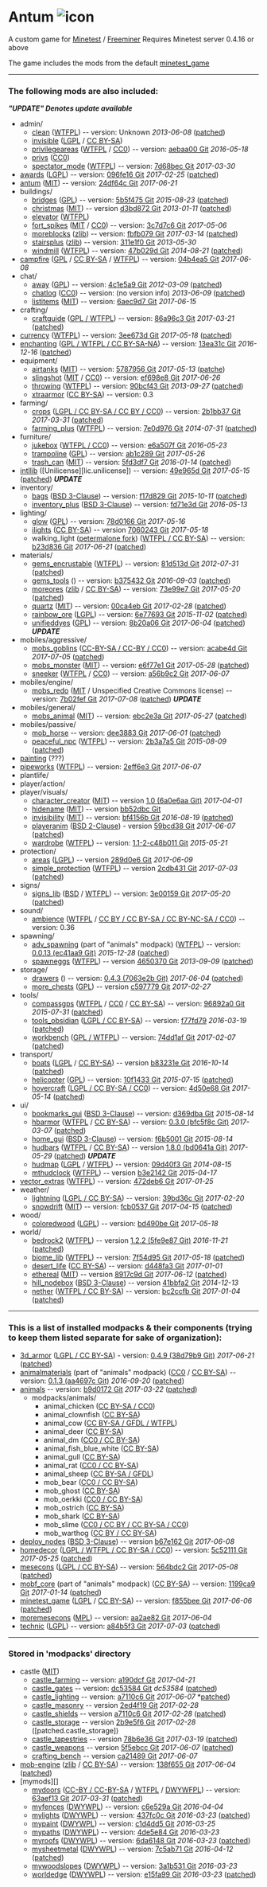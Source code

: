# Antum ![icon](menu/icon.png)
A custom game for [Minetest](http://www.minetest.net/) / [Freeminer](http://freeminer.org/)
Requires Minetest server 0.4.16 or above

The game includes the mods from the default [minetest_game](https://github.com/minetest/minetest_game/tree/master/mods)

---

### The following mods are also included:

***"UPDATE" Denotes update available***

* admin/
    * [clean][] ([WTFPL][lic.wtfpl]) -- version: Unknown *2013-06-08* ([patched][patch.clean])
    * [invisible][] ([LGPL][lic.lgpl2.1] / [CC BY-SA][lic.ccbysa3.0])
    * [privilegeareas][] ([WTFPL][lic.privilegeareas] / [CC0][lic.cc0]) -- version: [aebaa00 Git][ver.privilegeareas] *2016-05-18*
    * [privs][] ([CC0][lic.cc0])
    * [spectator_mode][] ([WTFPL][lic.spectator_mode]) -- version: [7d68bec Git][ver.spectator_mode] *2017-03-30*
* [awards][] ([LGPL][lic.lgpl2.1]) -- version: [096fe16 Git][ver.awards] *2017-02-25* ([patched][patch.awards])
* [antum][] ([MIT][lic.antum]) -- version: [24df64c Git][ver.antum] *2017-06-21*
* buildings/
    * [bridges][] ([GPL][lic.gpl3.0]) -- version: [5b5f475 Git][ver.bridges] *2015-08-23* ([patched][patch.bridges])
    * [christmas][] ([MIT][lic.christmas]) -- version [d3bd872 Git][ver.christmas] *2013-01-11* ([patched][patch.christmas])
    * [elevator][] ([WTFPL][lic.elevator])
    * [fort_spikes][] ([MIT][lic.fort_spikes] / [CC0][lic.cc0]) -- version: [3c7d7c6 Git][ver.fort_spikes] *2017-05-06*
    * [moreblocks][] ([zlib][lic.moreblocks]) -- version: [fbfb079 Git][ver.moreblocks] *2017-03-14* ([patched][patch.moreblocks])
    * [stairsplus][] ([zlib][lic.stairsplus]) -- version: [311e1f0 Git][ver.stairsplus] *2013-05-30*
    * [windmill][] ([WTFPL][lic.windmill]) -- version: [47b029d Git][ver.windmill] *2014-08-21* ([patched][patch.windmill])
* [campfire][] ([GPL][lic.gpl2.0] / [CC BY-SA][lic.ccbysa] / [WTFPL][lic.campfire]) -- version: [04b4ea5 Git][ver.campfire] *2017-06-08*
* chat/
    * [away][] ([GPL][lic.gpl2.0]) -- version: [4c1e5a9 Git][ver.away] *2012-03-09* ([patched][patch.away])
    * [chatlog][] ([CC0][lic.cc0]) -- version: (no version info) *2013-06-09* ([patched][patch.chatlog])
    * [listitems][] ([MIT][lic.listitems]) -- version: [6aec9d7 Git][ver.listitems] *2017-06-15*
* crafting/
    * [craftguide][] ([GPL / WTFPL](mods/crafting/craftguide/LICENSE)) -- version: [86a96c3 Git][ver.craftguide] *2017-03-21* ([patched][patch.craftguide])
* [currency][] ([WTFPL][lic.currency]) -- version: [3ee673d Git][ver.currency] *2017-05-18* ([patched][patch.currency])
* [enchanting][] ([GPL / WTFPL / CC BY-SA-NA][lic.enchanting]) -- version: [13ea31c Git][ver.enchanting] *2016-12-16* ([patched][patch.enchanting])
* equipment/
	* [airtanks][] ([MIT][lic.airtanks]) -- version: [5787956 Git][ver.airtanks] *2017-05-13* ([patche][patch.airtanks])
	* [slingshot][] ([MIT][lic.slingshot] / [CC0][lic.cc0]) -- version: [ef698e8 Git][ver.slingshot] *2017-06-26*
    * [throwing][] ([WTFPL][lic.wtfpl]) -- version: [90bcf43 Git][ver.throwing] *2013-09-27* ([patched][patch.throwing])
	* [xtraarmor][] ([CC BY-SA][lic.ccbysa3.0]) -- version: 0.3
* farming/
	* [crops][] ([LGPL / CC BY-SA / CC BY / CC0][lic.crops]) -- version: [2b1bb37 Git][ver.crops] *2017-03-31* ([patched][patch.crops])
	* [farming_plus][] ([WTFPL][lic.farming_plus]) -- version: [7e0d976 Git][ver.farming_plus] *2014-07-31* ([patched][patch.farming_plus])
* furniture/
	* [jukebox][] ([WTFPL / CC0][lic.jukebox]) -- version: [e6a507f Git][ver.jukebox] *2016-05-23*
    * [trampoline][] ([GPL][lic.gpl3.0]) -- version: [ab1c289 Git][ver.trampoline] *2017-05-26*
    * [trash_can][] ([MIT][lic.trash_can]) -- version: [5fd3df7 Git][ver.trash_can] *2016-01-14* ([patched][patch.trash_can])
* [intllib][] ([Unilicense][lic.unilicense]) -- version: [49e965d Git][ver.intllib] *2017-05-15* ([patched][patch.intllib]) ***UPDATE***
* inventory/
    * [bags][] ([BSD 3-Clause][lic.bags]) -- version: [f17d829 Git][ver.bags] *2015-10-11* ([patched][patch.bags])
    * [inventory_plus][] ([BSD 3-Clause][lic.inventory_plus]) -- version: [fd71e3d Git][ver.inventory_plus] *2016-05-13*
* lighting/
    * [glow][] ([GPL][lic.gpl2.0]) -- version: [78d0166 Git][ver.glow] *2017-05-16*
	* [ilights][] ([CC BY-SA][lic.ccbysa]) -- version [7060243 Git][ver.ilights] *2017-05-18*
    * walking_light ([petermalone fork][walking_light]) ([WTFPL / CC BY-SA][lic.walking_light]) -- version: [b23d836 Git][ver.walking_light] *2017-06-21* ([patched][patch.walking_light])
* materials/
	* [gems_encrustable][] ([WTFPL][lic.wtfpl]) -- version: [81d513d Git][ver.gems_encrustable] *2012-07-31* ([patched][patch.gems_encrustable])
	* [gems_tools][] () -- version: [b375432 Git][ver.gems_tools] *2016-09-03* ([patched][patch.gems_tools])
	* [moreores][] ([zlib][lic.moreores] / [CC BY-SA][lic.ccbysa3.0]) -- version: [73e99e7 Git][ver.moreores] *2017-05-20* ([patched][patch.moreores])
	* [quartz][] ([MIT][lic.quartz]) -- version: [00ca4eb Git][ver.quartz] *2017-02-28* ([patched][patch.quartz])
	* [rainbow_ore][] ([LGPL][lic.rainbow_ore]) -- version: [6e77693 Git][ver.rainbow_ore] *2015-11-02* ([patched][patch.rainbow_ore])
	* [unifieddyes][] ([GPL][lic.gpl2.0]) -- version: [8b20a06 Git][ver.unifieddyes] *2017-06-04* ([patched][patch.unifieddyes]) ***UPDATE***
* mobiles/aggressive/
    * [mobs_goblins][] ([CC-BY-SA / CC-BY / CC0][lic.mobs_goblins]) -- version: [acabe4d Git][ver.mobs_goblins] *2017-07-05* ([patched][patch.mobs_goblins])
    * [mobs_monster][] ([MIT][lic.mobs_monster]) -- version: [e6f77e1 Git][ver.mobs_monster] *2017-05-28* ([patched][patch.mobs_monster])
    * [sneeker][] ([WTFPL][lic.wtfpl] / [CC0][lic.cc0]) -- version: [a56b9c2 Git][ver.sneeker] *2017-06-07*
* mobiles/engine/
    * [mobs_redo][] ([MIT][lic.mobs_redo] / Unspecified Creative Commons license) -- version: [7b02fef Git][ver.mobs_redo] *2017-07-08* ([patched][patch.mobs_redo]) ***UPDATE***
* mobiles/general/
	* [mobs_animal][] ([MIT][lic.mobs_animal]) -- version: [ebc2e3a Git][ver.mobs_animal] *2017-05-27* ([patched][patch.mobs_animal])
* mobiles/passive/
	* [mob_horse][] -- version: [dee3883 Git][ver.mob_horse] *2017-06-01* ([patched][patch.mob_horse])
    * [peaceful_npc][] ([WTFPL][lic.wtfpl]) -- version: [2b3a7a5 Git][ver.peaceful_npc] *2015-08-09* ([patched][patch.peaceful_npc])
* [painting][] (???)
* [pipeworks][] ([WTFPL][lic.wtfpl]) -- version: [2eff6e3 Git][ver.pipeworks] *2017-06-07*
* plantlife/
* player/action/
* player/visuals/
	* [character_creator][] ([MIT][lic.character_creator]) -- version [1.0 (6a0e6aa Git)][ver.character_creator] *2017-04-01*
    * [hidename][] ([MIT][lic.hidename]) -- version [bb52dbc Git][ver.hidename]
    * [invisibility][] ([MIT][lic.invisibility]) -- version: [bf4156b Git][ver.invisibility] *2016-08-19* ([patched][patch.invisibility])
    * [playeranim][] ([BSD 2-Clause][lic.playeranim]) - version [59bcd38 Git][ver.playeranim] *2017-06-07* ([patched][patch.playeranim])
    * [wardrobe][] ([WTFPL][lic.wtfpl]) -- version: [1.1-2-c48b011 Git][ver.wardrobe] *2015-05-21*
* protection/
    * [areas][] ([LGPL][lic.lgpl2.1]) -- version [289d0e6 Git][ver.areas] *2017-06-09*
    * [simple_protection][] ([WTFPL][lic.wtfpl]) -- version [2cdb431 Git][ver.simple_protection] *2017-07-03* ([patched][patch.simple_protection])
* signs/
	* [signs_lib][] ([BSD][lic.signs_lib] / [WTFPL][lic.wtfpl]) -- version: [3e00159 Git][ver.signs_lib] *2017-05-20* ([patched][patch.signs_lib])
* sound/
    * [ambience][ambience_ultralite] ([WTFPL][lic.wtfpl] / [CC BY / CC BY-SA / CC BY-NC-SA / CC0][lic.ambience_ultralite]) -- version: 0.36
* spawning/
	* [adv_spawning][animals] (part of "animals" modpack) ([WTFPL][lic.wtfpl]) -- version: [0.0.13 (ec41aa9 Git)][ver.adv_spawning] *2015-12-28* ([patched][patch.adv_spawning])
	* [spawneggs][] ([WTFPL][lic.spawneggs]) -- version [4650370 Git][ver.spawneggs] *2013-09-09* ([patched][patch.spawneggs])
* storage/
	* [drawers][] () -- version: [0.4.3 (7063e2b Git)][ver.drawers] *2017-06-04* ([patched][patch.drawers])
	* [more_chests][] ([GPL][lic.gpl2.0]) -- version [c597779 Git][ver.more_chests] *2017-02-27*
* tools/
	* [compassgps][] ([WTFPL][lic.wtfpl] / [CC0][lic.cc0] / [CC BY-SA][lic.ccbysa]) -- version: [96892a0 Git][ver.compassgps] *2015-07-31* ([patched][patch.compassgps])
    * [tools_obsidian][] ([LGPL / CC BY-SA][lic.tools_obsidian]) -- version: [f77fd79][ver.tools_obsidian] *2016-03-19* ([patched][patch.tools_obsidian])
    * [workbench][] ([GPL / WTFPL](mods/tools/workbench/LICENSE)) -- version: [74dd1af Git][ver.workbench] *2017-02-07* ([patched][patch.workbench])
* transport/
	* [boats][boats2] ([LGPL][lic.lgpl3.0] / [CC BY-SA][lic.ccbysa3.0]) -- version [b83231e Git][ver.boats2] *2016-10-14* ([patched][patch.boats2])
	* [helicopter][] ([GPL][lic.gpl2.0]) -- version: [10f1433 Git][ver.helicopter] *2015-07-15* ([patched][patch.helicopter])
    * [hovercraft][] ([LGPL / CC BY-SA / CC0][lic.hovercraft]) -- version: [4d50e68 Git][ver.hovercraft] *2017-05-14* ([patched][patch.hovercraft])
* ui/
    * [bookmarks_gui][] ([BSD 3-Clause][lic.bookmarks_gui]) -- version: [d369dba Git][ver.bookmarks_gui] *2015-08-14*
    * [hbarmor][] ([WTFPL][lic.wtfpl] / [CC BY-SA][lic.ccbysa3.0]) -- version: [0.3.0 (bfc5f8c Git)][ver.hbarmor] *2017-03-07* ([patched][patch.hbarmor])
    * [home_gui][] ([BSD 3-Clause](mods/ui/home_gui/LICENSE)) -- version: [f6b5001 Git][ver.home_gui] *2015-08-14*
    * [hudbars][] ([WTFPL][lic.wtfpl] / [CC BY-SA][lic.ccbysa3.0]) -- version [1.8.0 (bd0641a Git)][ver.hudbars] *2017-05-29* ([patched][patch.hudbars]) ***UPDATE***
    * [hudmap][] ([LGPL][lic.lgpl2.1] / [WTFPL][lic.wtfpl]) -- version: [09d40f3 Git][ver.hudmap] *2014-08-15*
    * [mthudclock][] ([WTFPL][lic.wtfpl]) -- version [b3e2142 Git][ver.mthudclock] *2015-04-17*
* [vector_extras][] ([WTFPL][lic.vector_extras]) -- version: [472deb6 Git][ver.vector_extras] *2017-01-25*
* weather/
    * [lightning][] ([LGPL / CC BY-SA][lic.lightning]) -- version: [39bd36c Git][ver.lightning] *2017-02-20*
    * [snowdrift][] ([MIT][lic.snowdrift]) -- version: [fcb0537 Git][ver.snowdrift] *2017-04-15* ([patched][patch.snowdrift])
* wood/
	* [coloredwood][] ([LGPL][lic.lgpl3.0]) -- version: [bd490be Git][ver.coloredwood] *2017-05-18*
* world/
    * [bedrock2][] ([WTFPL][lic.wtfpl]) -- version [1.2.2 (5fe9e87 Git)][ver.bedrock2] *2016-11-21* ([patched][patch.bedrock2])
    * [biome_lib][] ([WTFPL][lic.wtfpl]) -- version: [7f54d95 Git][ver.biome_lib] *2017-05-18* ([patched][patch.biome_lib])
    * [desert_life][] ([CC BY-SA][lic.ccbysa4.0]) -- version: [d448fa3 Git][ver.desert_life] *2017-01-01*
    * [ethereal][] ([MIT][lic.ethereal]) -- version [8917c9d Git][ver.ethereal] *2017-06-12* ([patched][patch.ethereal])
    * [hill_nodebox][] ([BSD 3-Clause][lic.hill_nodebox]) -- version [41bbfa2 Git][ver.hill_nodebox] *2014-12-13*
    * [nether][] ([WTFPL / CC BY-SA][lic.nether]) -- version: [bc2ccfb Git][ver.nether] *2017-01-04* ([patched][patch.nether])


---

### This is a list of installed modpacks & their components (trying to keep them listed separate for sake of organization):

* [3d_armor][] ([LGPL / CC BY-SA][lic.3d_armor]) - version: [0.4.9 (38d79b9 Git)][ver.3d_armor] *2017-06-21* ([patched][patch.3d_armor])
* [animalmaterials][animals] (part of "animals" modpack) ([CC0][lic.cc0] / [CC BY-SA][lic.ccbysa3.0]) -- version: [0.1.3 (aa4697c Git)][ver.animalmaterials] *2016-09-20* ([patched][patch.animalmaterials])
* [animals][] -- version: [b9d0172 Git][ver.animals] *2017-03-22* ([patched][patch.animals])
	* modpacks/animals/
		* animal_chicken ([CC BY-SA / CC0][lic.amp_chicken])
		* animal_clownfish ([CC BY-SA][lic.amp_clownfish])
		* animal_cow ([CC BY-SA / GFDL / WTFPL][lic.amp_cow])
		* animal_deer ([CC BY-SA][lic.amp_deer])
		* animal_dm ([CC0 / CC BY-SA][lic.amp_dm])
		* animal_fish_blue_white ([CC BY-SA][lic.amp_fish_blue_white])
		* animal_gull ([CC BY-SA][lic.amp_gull])
		* animal_rat ([CC0 / CC BY-SA][lic.amp_rat])
		* animal_sheep ([CC BY-SA / GFDL][lic.amp_sheep])
		* mob_bear ([CC0 / CC BY-SA][lic.amp_bear])
		* mob_ghost ([CC BY-SA][lic.amp_ghost])
		* mob_oerkki ([CC0 / CC BY-SA][lic.amp_oerkki])
		* mob_ostrich ([CC BY-SA][lic.amp_ostrich])
		* mob_shark ([CC BY-SA][lic.amp_shark])
		* mob_slime ([CC0 / CC BY / CC BY-SA / CC0][lic.amp_slime])
		* mob_warthog ([CC BY / CC BY-SA][lic.amp_warthog])
* [deploy_nodes][] ([BSD 3-Clause][lic.deploy_nodes]) -- version [b67e162 Git][ver.deploy_nodes] *2017-06-08*
* [homedecor][] ([LGPL / WTFPL / CC BY-SA / CC0][lic.homedecor]) -- version: [5c52111 Git][ver.homedecor] *2017-05-25* ([patched][patch.homedecor])
* [mesecons][] ([LGPL / CC BY-SA][lic.mesecons]) -- version: [564bdc2 Git][ver.mesecons] *2017-05-08* ([patched][patch.mesecons])
* [mobf_core][animals] (part of "animals" modpack) ([CC BY-SA][lic.ccbysa3.0]) -- version: [1199ca9 Git][ver.mobf_core] *2017-01-14* ([patched][patch.mobf_core])
* [minetest_game][] ([LGPL][lic.lgpl2.1] / [CC BY-SA][lic.ccbysa3.0]) -- version: [f855bee Git][ver.minetest_game] *2017-06-06* ([patched][patch.minetest_game])
* [moremesecons][] ([MPL][lic.mpl2.0]) -- version: [aa2ae82 Git][ver.moremesecons] *2017-06-04*
* [technic][] ([LGPL][lic.lgpl2.0]) -- version: [a84b5f3 Git][ver.technic] *2017-07-03* ([patched][patch.technic])


---

### Stored in 'modpacks' directory

* castle ([MIT][lic.castle])
	* [castle_farming][] -- version: [a190dcf Git][ver.castle_farming] *2017-04-21*
	* [castle_gates][] -- version: [dc53584 Git][ver.castle_gates] *dc53584* ([patched][patch.castle_gates])
	* [castle_lighting][] -- version: [a7110c6 Git][ver.castle_lighting] *2017-06-07* *[patched][patch.castle_lighting])
	* [castle_masonry][] -- version [2ed4f19 Git][ver.castle_masonry] *2017-02-28*
	* [castle_shields][] -- version [a7110c6 Git][ver.castle_shields] *2017-02-28* ([patched][patch.castle_shields])
	* [castle_storage][] -- version [2b9e5f6 Git][ver.castle_storage] *2017-02-28* ([patched.castle_storage])
	* [castle_tapestries][] -- version [78b6e36 Git][ver.castle_tapestries] *2017-03-19* ([patched][patch.castle_tapestries])
	* [castle_weapons][] -- version [5f5ebcc Git][ver.castle_weapons] *2017-06-07* ([patched][patch.castle_weapons])
	* [crafting_bench][] -- version [ca21489 Git][ver.crafting_bench] *2017-06-07*
* [mob-engine][] ([zlib][lic.mob-engine] / [CC BY-SA][lic.ccbysa3.0]) -- version: [138f655 Git][ver.mob-engine] *2017-06-04* ([patched][patch.mob-engine])
* [mymods][]
	* [mydoors][] ([CC-BY / CC-BY-SA][lic.mydoors] / [WTFPL][lic.wtfpl] / [DWYWFPL][lic.dwywpl]) -- version: [63aef13 Git][ver.mydoors] *2017-03-31* ([patched][patch.mydoors])
	* [myfences][] ([DWYWPL][lic.dwywpl]) -- version: [c6e529a Git][ver.myfences] *2016-04-04*
	* [mylights][] ([DWYWPL][lic.dwywpl]) -- version: [437fc0c Git][ver.mylights] *2016-03-23* ([patched][patch.mylights])
	* [mypaint][] ([DWYWPL][lic.dwywpl]) -- version: [c1d4dd5 Git][ver.mypaint] *2016-03-25*
	* [mypaths][] ([DWYWPL][lic.dwywpl]) -- version: [4de5e84 Git][ver.mypaths] *2016-03-23*
	* [myroofs][] ([DWYWPL][lic.dwywpl]) -- version: [6da6148 Git][ver.myroofs] *2016-03-23* ([patched][patch.myroofs])
	* [mysheetmetal][] ([DWYWPL][lic.dwywpl]) -- version: [7c5ab71 Git][ver.mysheetmetal] *2016-04-12* ([patched][patch.mysheetmetal])
	* [mywoodslopes][] ([DWYWPL][lic.dwywpl]) -- version: [3a1b531 Git][ver.mywoodslopes] *2016-03-23*
	* [worldedge][] ([DWYWPL][lic.dwywpl]) -- version: [e15fa99 Git][ver.worldedge] *2016-03-23* ([patched][patch.worldedge])



[3d_armor]: https://forum.minetest.net/viewtopic.php?t=4654
[airtanks]: https://forum.minetest.net/viewtopic.php?t=17102
[ambience_ultralite]: https://forum.minetest.net/viewtopic.php?p=151166#p151166
[animals]: https://forum.minetest.net/viewtopic.php?t=629
[antum]: https://github.com/AntumMT/mtmp-antum
[antum_glass]: mods/antum/glass
[antum_overrides]: mods/antum/overrides
[areas]: https://forum.minetest.net/viewtopic.php?t=7239
[awards]: https://forum.minetest.net/viewtopic.php?t=4870
[away]: https://forum.minetest.net/viewtopic.php?t=1211
[bags]: http://cornernote.github.io/minetest-bags/
[bedrock2]: https://forum.minetest.net/viewtopic.php?t=11271
[biome_lib]: https://forum.minetest.net/viewtopic.php?f=11&t=12999
[boats2]: https://github.com/amadin/boats
[bookmarks_gui]: http://cornernote.github.io/minetest-bookmarks_gui/
[bridges]: https://forum.minetest.net/viewtopic.php?t=3488
[campfire]: https://forum.minetest.net/viewtopic.php?t=10569
[castle_farming]: https://github.com/minetest-mods/castle_farming
[castle_gates]: https://github.com/minetest-mods/castle_gates
[castle_lighting]: https://github.com/minetest-mods/castle_lighting
[castle_masonry]: https://github.com/minetest-mods/castle_masonry
[castle_shields]: https://github.com/minetest-mods/castle_shields
[castle_storage]: https://github.com/minetest-mods/castle_storage
[castle_tapestries]: https://github.com/minetest-mods/castle_tapestries
[castle_weapons]: https://github.com/minetest-mods/castle_weapons
[character_creator]: https://forum.minetest.net/viewtopic.php?t=13138
[chatlog]: https://forum.minetest.net/viewtopic.php?t=6220
[christmas]: https://forum.minetest.net/viewtopic.php?t=3950
[clean]: https://forum.minetest.net/viewtopic.php?t=2777
[coloredwood]: https://forum.minetest.net/viewtopic.php?t=2411
[compass]: https://forum.minetest.net/viewtopic.php?t=3785
[compassgps]: https://forum.minetest.net/viewtopic.php?t=9373
[craftguide]: https://forum.minetest.net/viewtopic.php?t=14088
[crafting_bench]: https://github.com/minetest-mods/crafting_bench
[crops]: https://forum.minetest.net/viewtopic.php?t=11795
[currency]: https://github.com/minetest-mods/currency
[deploy_nodes]: https://cornernote.github.io/minetest-deploy_nodes/
[desert_life]: https://forum.minetest.net/viewtopic.php?t=16054
[drawers]: https://forum.minetest.net/viewtopic.php?t=17134
[elevator]: https://forum.minetest.net/viewtopic.php?t=12944
[enchanting]: https://forum.minetest.net/viewtopic.php?t=7354
[ethereal]: https://forum.minetest.net/viewtopic.php?t=14638
[farming_plus]: https://forum.minetest.net/viewtopic.php?t=2787
[fort_spikes]: https://forum.minetest.net/viewtopic.php?t=14574
[gems_encrustable]: https://forum.minetest.net/viewtopic.php?t=2596
[gems_tools]: https://forum.minetest.net/viewtopic.php?t=4294
[glow]: https://forum.minetest.net/viewtopic.php?t=6300
[hbarmor]: https://forum.minetest.net/viewtopic.php?t=11337
[helicopter]: https://forum.minetest.net/viewtopic.php?t=6183
[hidename]: https://github.com/AntumMT/mtmod-hidename
[hill_nodebox]: https://cornernote.github.io/minetest-hill_nodebox/
[home_gui]: http://cornernote.github.io/minetest-home_gui/
[homedecor]: https://forum.minetest.net/viewtopic.php?t=2041
[hovercraft]: https://forum.minetest.net/viewtopic.php?t=6722
[hudbars]: https://forum.minetest.net/viewtopic.php?t=11153
[hudmap]: https://github.com/stujones11/hudmap
[ilights]: https://forum.minetest.net/viewtopic.php?t=12200
[intllib]: https://forum.minetest.net/viewtopic.php?t=4929
[invisibility]: https://forum.minetest.net/viewtopic.php?t=14846
[invisible]: https://forum.minetest.net/viewtopic.php?t=14399
[inventory_plus]: https://forum.minetest.net/viewtopic.php?t=3100
[jukebox]: https://forum.minetest.net/viewtopic.php?t=13505
[jumping]: https://forum.minetest.net/viewtopic.php?t=2957
[lightning]: https://forum.minetest.net/viewtopic.php?t=13886
[listitems]: https://github.com/AntumMT/mtmod-listitems
[mesecons]: https://forum.minetest.net/viewtopic.php?t=628
[minetest_game]: https://github.com/minetest/minetest_game
[mob-engine]: https://github.com/minetest-mods/mob-engine
[mob_horse]: https://github.com/tenplus1/mob_horse
[mobs_animal]: https://github.com/tenplus1/mobs_animal
[mobs_goblins]: https://forum.minetest.net/viewtopic.php?t=13004
[mobs_monster]: https://github.com/tenplus1/mobs_monster
[mobs_redo]: https://forum.minetest.net/viewtopic.php?t=9917
[more_chests]: https://github.com/minetest-mods/more_chests
[moreblocks]: https://forum.minetest.net/viewtopic.php?t=509
[moremesecons]: https://forum.minetest.net/viewtopic.php?t=13150
[moreores]: https://forum.minetest.net/viewtopic.php?t=549
[moretrees]: https://forum.minetest.net/viewtopic.php?t=4394
[mthudclock]: https://forum.minetest.net/viewtopic.php?t=11879
[mydoors]: https://forum.minetest.net/viewtopic.php?t=10626
[myfences]: https://forum.minetest.net/viewtopic.php?t=14275
[mylights]: https://forum.minetest.net/viewtopic.php?t=13154
[mypaint]: https://forum.minetest.net/viewtopic.php?t=14274
[mypaths]: https://forum.minetest.net/viewtopic.php?t=11388
[myroofs]: https://forum.minetest.net/viewtopic.php?t=11416
[mysheetmetal]: https://forum.minetest.net/viewtopic.php?t=11702
[mywoodslopes]: https://forum.minetest.net/viewtopic.php?t=11433
[nether]: https://forum.minetest.net/viewtopic.php?t=5790
[painting]: https://github.com/minetest-mods/painting
[peaceful_npc]: https://forum.minetest.net/viewtopic.php?t=4167
[pipeworks]: https://forum.minetest.net/viewtopic.php?t=2155
[plantlife_modpack]: https://forum.minetest.net/viewtopic.php?f=11&t=3898
[playeranim]: https://forum.minetest.net/viewtopic.php?t=12189
[privilegeareas]: https://forum.minetest.net/viewtopic.php?t=5545
[privs]: mods/admin/privs
[quartz]: https://forum.minetest.net/viewtopic.php?t=5682
[rainbow_ore]: https://forum.minetest.net/viewtopic.php?id=13519
[signs_lib]: https://forum.minetest.net/viewtopic.php?f=11&t=13762
[simple_protection]: https://forum.minetest.net/viewtopic.php?t=9035
[slingshot]: https://github.com/AntumMT/mtmod-slingshot
[sneeker]: https://github.com/AntumMT/mtmod-sneeker
[snowdrift]: https://forum.minetest.net/viewtopic.php?t=6854
[spawneggs]: https://forum.minetest.net/viewtopic.php?t=6214
[spectator_mode]: https://forum.minetest.net/viewtopic.php?t=13718
[stairsplus]: https://forum.minetest.net/viewtopic.php?t=6140
[technic]: https://forum.minetest.net/viewtopic.php?t=2538
[throwing]: https://forum.minetest.net/viewtopic.php?t=687
[tnt]: https://forum.minetest.net/viewtopic.php?id=2902
[tools_obsidian]: https://forum.minetest.net/viewtopic.php?t=14236
[trampoline]: https://github.com/AntumMT/mtmod-trampoline
[trash_can]: https://forum.minetest.net/viewtopic.php?t=6315
[trees]: https://forum.minetest.net/viewtopic.php?f=11&t=5713
[unified_inventory]: https://forum.minetest.net/viewtopic.php?id=3933
[unifieddyes]: https://forum.minetest.net/viewtopic.php?t=2178
[vector_extras]: https://forum.minetest.net/viewtopic.php?t=8533
[vines]: https://forum.minetest.net/viewtopic.php?f=11&t=2344
[walking_light]: https://github.com/petermaloney/walking_light
[wardrobe]: https://forum.minetest.net/viewtopic.php?t=9680
[weather]: https://forum.minetest.net/viewtopic.php?t=5245
[windmill]: https://forum.minetest.net/viewtopic.php?id=7440
[workbench]: https://forum.minetest.net/viewtopic.php?t=14085
[worldedge]: https://forum.minetest.net/viewtopic.php?t=10753
[xtraarmor]: https://forum.minetest.net/viewtopic.php?t=16645

[lic.3d_armor]: mods/modpacks/3d_armor/LICENSE.md
[lic.airtanks]: mods/equipment/airtanks/LICENSE.txt
[lic.ambience_ultralite]: mods/sound/ambience/sounds/SoundLicenses.txt
[lic.amp_adv_spawning]: mods/spawning/adv_spawning/README.txt
[lic.amp_bear]: mods/modpacks/animals/mob_bear/License.txt
[lic.amp_chicken]: mods/modpacks/animals/animal_chicken/License.txt
[lic.amp_clownfish]: mods/modpacks/animals/animal_clownfish/License.txt
[lic.amp_cow]: mods/modpacks/animals/animal_cow/License.txt
[lic.amp_deer]: mods/modpacks/animals/animal_deer/License.txt
[lic.amp_dm]: mods/modpacks/animals/animal_dm/License.txt
[lic.amp_fish_blue_white]: mods/modpacks/animals/animal_fish_blue_white/License.txt
[lic.amp_ghost]: mods/modpacks/animals/mob_ghost/License.txt
[lic.amp_gull]: mods/modpacks/animals/animal_gull/License.txt
[lic.amp_mob_environments]: mods/mp-animalmaterials/mob_environments/README
[lic.amp_oerkki]: mods/modpacks/animals/mob_oerkki/License.txt
[lic.amp_ostrich]: mods/modpacks/animals/mob_ostrich/License.txt
[lic.amp_rat]: mods/modpacks/animals/animal_rat/License.txt
[lic.amp_shark]: mods/modpacks/animals/mob_shark/License.txt
[lic.amp_sheep]: mods/modpacks/animals/animal_sheep/License%20information.txt
[lic.amp_slime]: mods/modpacks/animals/mob_slime/License.txt
[lic.amp_warthog]: mods/modpacks/animals/mob_warthog/License.txt
[lic.antum]: mods/antum/LICENSE.txt
[lic.awards]: mods/awards/LICENSE.txt
[lic.bags]: mods/inventory/bags/LICENSE
[lic.bookmarks_gui]: mods/ui/bookmarks_gui/LICENSE
[lic.bridges]: mods/buildings/bridges/README.md
[lic.campfire]: mods/campfire/README.md
[lic.castle]: mods/modpacks/castle/LICENSE
[lic.character_creator]: mods/player/visuals/character_creator/license.txt
[lic.christmas]: mods/buildings/christmas/LICENSE.txt
[lic.crops]: mods/farming/crops/LICENSE
[lic.currency]: https://forum.minetest.net/viewtopic.php?t=7002
[lic.deploy_nodes]: mods/modpacks/deploy_nodes/LICENSE
[lic.elevator]: mods/buildings/elevator/readme.txt
[lic.enchanting]: mods/enchanting/LICENSE
[lic.ethereal]: mods/world/ethereal/license.txt
[lic.farming_plus]: mods/farming/farming_plus/README.txt
[lic.fort_spikes]: mods/buildings/fort_spikes/README.md
[lic.hidename]: mods/player/visuals/hidename/LICENSE.txt
[lic.hill_nodebox]: mods/world/hill_nodebox/LICENSE
[lic.homedecor]: mods/modpacks/homedecor/LICENSE
[lic.hovercraft]: mods/transport/hovercraft/LICENSE.txt
[lic.inventory_plus]: mods/inventory/inventory_plus/LICENSE
[lic.invisibility]: mods/player/visuals/invisibility/license.txt
[lic.invisible]: mods/admin/invisible/readme.txt
[lic.jukebox]: mods/furniture/jukebox/README.txt
[lic.lightning]: mods/weather/lightning/README.md
[lic.listitems]: mods/chat/listitems/LICENSE.txt
[lic.mesecons]: mods/modpacks/mesecons/COPYING.txt
[lic.mob-engine]: mods/modpacks/mob-engine/LICENSE
[lic.mobf]: mods/modpacks/mobf_core/License.txt
[lic.mobs_animal]: mods/mobiles/general/mobs_animal/license.txt
[lic.mobs_goblins]: mods/mobiles/aggressive/mobs_goblins/README.md
[lic.mobs_monster]: mods/mobiles/aggressive/mobs_monster/license.txt
[lic.mobs_redo]: mods/mobiles/engine/mobs_redo/license.txt
[lic.moreblocks]: mods/buildings/moreblocks/LICENSE.md
[lic.moreores]: mods/materials/moreores/LICENSE.md
[lic.mydoors]: mods/modpacks/mydoors/README.md
[lic.nether]: mods/world/nether/README.md
[lic.playeranim]: mods/player/visuals/playeranim/license.md
[lic.privilegeareas]: mods/admin/privilegeareas/README.md
[lic.quartz]: mods/materials/quartz/LICENSE.txt
[lic.rainbow_ore]: mods/materials/rainbow_ore/README.md
[lic.signs_lib]: mods/signs/signs_lib/copyright.txt
[lic.slingshot]: mods/equipment/slingshot/LICENSE.txt
[lic.snowdrift]: mods/weather/snowdrift/license.txt
[lic.spawneggs]: mods/spawning/spawneggs/README.txt
[lic.spectator_mode]: mods/admin/spectator_mode/LICENSE
[lic.stairsplus]: mods/buildings/stairsplus/LICENSE.txt
[lic.tools_obsidian]: mods/tools/tools_obsidian/README.md
[lic.trash_can]: mods/furniture/trash_can/LICENSE.txt
[lic.vector_extras]: mods/vector_extras/LICENSE.txt
[lic.walking_light]: mods/lighting/walking_light/README.md
[lic.windmill]: mods/buildings/windmill/README.md

[lic.cc0]: doc/licenses/CC0.txt
[lic.ccbyncsa]: doc/licenses/CC_BY-NC-SA-4.0.txt
[lic.ccbyncsa3.0]: doc/licenses/CC_BY-NC-SA-3.0.txt
[lic.ccbyncsa4.0]: doc/licenses/CC_BY-NC-SA-4.0.txt
[lic.ccbysa]: doc/licenses/CC_BY-SA-4.0.txt
[lic.ccbysa3.0]: doc/licenses/CC_BY-SA-3.0.txt
[lic.ccbysa4.0]: doc/licenses/CC_BY-SA-4.0.txt
[lic.dwywpl]: doc/licenses/DWYWPL.txt
[lic.gpl1.0]: doc/licenses/GPL-1.0.txt
[lic.gpl2.0]: doc/licenses/GPL-2.0.txt
[lic.gpl3.0]: doc/licenses/GPL-3.0.txt
[lic.lgpl2.0]: doc/licenses/LGPL-2.0.txt
[lic.lgpl2.1]: doc/licenses/LGPL-2.1.txt
[lic.lgpl3.0]: doc/licenses/LGPL-3.0.txt
[lic.mit]: doc/licenses/MIT.txt
[lic.mpl]: doc/licenses/MPL-2.0.txt
[lic.mpl2.0]: doc/licenses/MPL-2.0.txt
[lic.unlicense]: doc/licenses/Unlicense.txt
[lic.wtfpl]: doc/licenses/WTFPL.txt
[lic.zlib]: doc/licenses/zlib.txt

[ver.3d_armor]: https://github.com/stujones11/minetest-3d_armor/tree/38d79b9
[ver.adv_spawning]: https://github.com/sapier/adv_spawning/tree/ec41aa9
[ver.airtanks]: https://github.com/minetest-mods/airtanks/tree/5787956
[ver.animalmaterials]: https://github.com/sapier/animalmaterials/tree/aa4697c
[ver.animals]: https://github.com/sapier/animals_modpack/tree/b9d0172
[ver.antum]: https://github.com/AntumMT/mtmp-antum/tree/24df64c
[ver.areas]: https://github.com/ShadowNinja/areas/tree/289d0e6
[ver.awards]: https://github.com/minetest-mods/awards/tree/096fe16
[ver.away]: https://github.com/kahrl/minetest-mod-away/tree/4c1e5a9
[ver.bags]: https://github.com/cornernote/minetest-bags/tree/f17d829
[ver.bedrock2]: http://repo.or.cz/minetest_bedrock2.git/tree/5fe9e87
[ver.biome_lib]: https://github.com/minetest-mods/biome_lib/tree/7f54d95
[ver.boats2]: https://github.com/amadin/boats/tree/b83231e
[ver.bookmarks_gui]: https://github.com/cornernote/minetest-bookmarks_gui/tree/d369dba
[ver.bridges]: https://github.com/Sokomine/bridges/tree/5b5f475
[ver.campfire]: https://github.com/Napiophelios/campfire/tree/04b4ea5
[ver.castle_farming]: https://github.com/minetest-mods/castle_farming/tree/a190dcf
[ver.castle_gates]: https://github.com/minetest-mods/castle_gates/tree/dc53584
[ver.castle_lighting]: https://github.com/minetest-mods/castle_lighting/tree/a7110c6
[ver.castle_masonry]: https://github.com/minetest-mods/castle_masonry/tree/2ed4f19
[ver.castle_shields]: https://github.com/minetest-mods/castle_shields/tree/ce853d7
[ver.castle_storage]: https://github.com/minetest-mods/castle_storage/tree/2b9e5f6
[ver.castle_tapestries]: https://github.com/minetest-mods/castle_tapestries/tree/78b6e36
[ver.castle_weapons]: https://github.com/minetest-mods/castle_weapons/tree/5f5ebcc
[ver.character_creator]: https://github.com/minetest-mods/character_creator/tree/6a0e6aa
[ver.christmas]: https://github.com/TheZenKitteh/minetest-christmas/tree/d3bd872
[ver.coloredwood]: https://github.com/minetest-mods/coloredwood/tree/bd490be
[ver.compassgps]: https://github.com/Kilarin/compassgps/tree/96892a0
[ver.crafting_bench]: https://github.com/minetest-mods/crafting_bench/tree/ca21489
[ver.craftguide]: https://github.com/minetest-mods/craftguide/tree/86a96c3
[ver.crops]: https://github.com/minetest-mods/crops/tree/2b1bb37
[ver.currency]: https://github.com/minetest-mods/currency/tree/3ee673d
[ver.deploy_nodes]: https://github.com/cornernote/minetest-deploy_nodes/tree/b67e162
[ver.desert_life]: https://github.com/NathanSalapat/desert_life/tree/d448fa3
[ver.drawers]: https://github.com/minetest-mods/drawers/tree/7063e2b
[ver.enchanting]: https://github.com/minetest-mods/enchanting/tree/13ea31c
[ver.ethereal]: https://github.com/tenplus1/ethereal/tree/8917c9d
[ver.farming_plus]: https://github.com/PilzAdam/farming_plus/tree/7e0d976
[ver.fort_spikes]: https://github.com/xeranas/fort_spikes/tree/3c7d7c6
[ver.gems_encrustable]: https://github.com/wowiamdiamonds/gems/tree/81d513d
[ver.gems_tools]: https://github.com/captainLAD/gems/tree/b375432
[ver.glow]: https://github.com/bdjnk/glow/tree/78d0166
[ver.hbarmor]: http://repo.or.cz/minetest_hbarmor.git/tree/bfc5f8c
[ver.helicopter]: https://github.com/SokolovPavel/helicopter/tree/10f1433
[ver.helicopter_pm]: https://github.com/petermaloney/helicopter/tree/abdf5fa
[ver.hidename]: https://github.com/AntumMT/mtmod-hidename/tree/bb52dbc
[ver.hill_nodebox]: https://github.com/cornernote/minetest-hill_nodebox/tree/41bbfa2
[ver.home_gui]: https://github.com/cornernote/minetest-home_gui/tree/f6b5001
[ver.homedecor]: https://github.com/minetest-mods/homedecor_modpack/tree/5c52111
[ver.hovercraft]: https://github.com/stujones11/hovercraft/tree/4d50e68
[ver.hudbars]: http://repo.or.cz/minetest_hudbars.git/tree/bd0641a
[ver.hudmap]: https://github.com/stujones11/hudmap/tree/09d40f3
[ver.ilights]: https://github.com/minetest-mods/ilights/tree/7060243
[ver.intllib]: https://github.com/minetest-mods/intllib/tree/49e965d
[ver.inventory_plus]: https://github.com/cornernote/minetest-inventory_plus/tree/fd71e3d
[ver.invisibility]: https://github.com/tenplus1/invisibility/tree/bf4156b
[ver.jukebox]: https://github.com/minetest-mods/jukebox/tree/e6a507f
[ver.lightning]: https://github.com/minetest-mods/lightning/tree/39bd36c
[ver.listitems]: https://github.com/AntumMT/mtmod-listitems/tree/6aec9d7
[ver.mesecons]: https://github.com/minetest-mods/mesecons/tree/564bdc2
[ver.minetest_game]: https://github.com/minetest/minetest_game/tree/f855bee
[ver.mob-engine]: https://github.com/minetest-mods/mob-engine/tree/138f655
[ver.mob_horse]: https://github.com/tenplus1/mob_horse/tree/dee3883
[ver.mobf_core]: https://github.com/sapier/mobf_core/tree/1199ca9
[ver.mobs_animal]: https://github.com/tenplus1/mobs_animal/tree/ebc2e3a
[ver.mobs_goblins]: https://github.com/FreeLikeGNU/mobs_goblins/tree/acabe4d
[ver.mobs_monster]: https://github.com/tenplus1/mobs_monster/tree/e6f77e1
[ver.mobs_redo]: https://github.com/tenplus1/mobs_redo/tree/7b02fef
[ver.more_chests]: https://github.com/minetest-mods/more_chests/tree/c597779
[ver.moreblocks]: https://github.com/minetest-mods/moreblocks/tree/fbfb079
[ver.moremesecons]: https://github.com/minetest-mods/MoreMesecons/tree/aa2ae82
[ver.moreores]: https://github.com/minetest-mods/moreores/tree/73e99e7
[ver.mthudclock]: https://github.com/Rochambeau/mthudclock/tree/b3e2142
[ver.mydoors]: https://github.com/minetest-mods/mydoors/tree/63aef13
[ver.myfences]: https://github.com/DonBatman/myfences/tree/c6e529a
[ver.mylights]: https://github.com/minetest-mods/mylights/tree/437fc0c
[ver.mypaint]: https://github.com/DonBatman/mypaint/tree/c1d4dd5
[ver.mypaths]: https://github.com/minetest-mods/mypaths/tree/4de5e84
[ver.myroofs]: https://github.com/minetest-mods/myroofs/tree/6da6148
[ver.mysheetmetal]: https://github.com/minetest-mods/mysheetmetal/tree/7c5ab71
[ver.mywoodslopes]: https://github.com/minetest-mods/mywoodslopes/tree/3a1b531
[ver.nether]: https://github.com/PilzAdam/nether/tree/bc2ccfb
[ver.peaceful_npc]: https://github.com/jojoa1997/peaceful_npc/tree/2b3a7a5
[ver.pipeworks]: https://github.com/minetest-mods/pipeworks/tree/2eff6e3
[ver.playeranim]: https://github.com/minetest-mods/playeranim/tree/59bcd38
[ver.privilegeareas]: https://github.com/minetest-mods/privilegeareas/tree/aebaa00
[ver.quartz]: https://github.com/minetest-mods/quartz/tree/00ca4eb
[ver.rainbow_ore]: https://github.com/FsxShader2012/rainbow_ore/tree/6e77693
[ver.signs_lib]: https://github.com/minetest-mods/signs_lib/tree/3e00159
[ver.simple_protection]: https://github.com/SmallJoker/simple_protection/tree/2cdb431
[ver.slingshot]: https://github.com/AntumMT/mtmod-slingshot/tree/ef698e8
[ver.sneeker]: https://github.com/AntumMT/mtmod-sneeker/tree/a56b9c2
[ver.snowdrift]: https://github.com/paramat/snowdrift/tree/fcb0537
[ver.spawneggs]: https://github.com/thefamilygrog66/spawneggs/tree/4650370
[ver.spectator_mode]: https://github.com/minetest-mods/spectator_mode/tree/7d68bec
[ver.stairsplus]: https://github.com/CasimirKaPazi/stairsplus/tree/311e1f0
[ver.technic]: https://github.com/minetest-mods/technic/tree/a84b5f3
[ver.throwing]: https://github.com/PilzAdam/throwing/tree/90bcf43
[ver.tnt]: https://github.com/PilzAdam/TNT/tree/d6a0b7d
[ver.tools_obsidian]: https://github.com/Dragonop/tools_obsidian/tree/f77fd79
[ver.trampoline]: https://github.com/AntumMT/mtmod-trampoline/tree/ab1c289
[ver.trash_can]: https://github.com/minetest-mods/trash_can/tree/5fd3df7
[ver.unifieddyes]: https://github.com/minetest-mods/unifieddyes/tree/8b20a06
[ver.vector_extras]: https://github.com/HybridDog/vector_extras/tree/472deb6
[ver.walking_light]: https://github.com/petermaloney/walking_light/tree/b23d836
[ver.wardrobe]: https://github.com/prestidigitator/minetest-mod-wardrobe/tree/c48b011
[ver.windmill]: https://github.com/Sokomine/windmill/tree/47b029d
[ver.workbench]: https://github.com/minetest-mods/workbench/tree/74dd1af
[ver.worldedge]: https://github.com/minetest-mods/worldedge/tree/e15fa99

[patch.3d_armor]: https://github.com/AntumMT/mtmp-3d_armor/tree/09fa26f
[patch.adv_spawning]: https://github.com/AntumMT/mtmod-adv_spawning/tree/757197a
[patch.airtanks]: https://github.com/AntumMT/mod-airtanks/tree/71ea616
[patch.animalmaterials]: https://github.com/AntumMT/mtmp-animalmaterials/tree/c97f681
[patch.animals]: https://github.com/AntumMT/mtmp-animals_modpack/tree/3e25eb0
[patch.awards]: https://github.com/AntumMT/mtmod-awards/tree/638c137
[patch.away]: https://github.com/AntumMT/mtmod-away/tree/3b0bf9e
[patch.bags]: https://github.com/AntumMT/mtmod-bags/tree/4363284
[patch.bedrock2]: https://github.com/AntumMT/mtmod-bedrock2/tree/51b25b6
[patch.biome_lib]: https://github.com/AntumMT/mod-biome_lib/tree/83c9426
[patch.boats2]: https://github.com/AntumMT/mod-boats2/tree/ccd7f2d
[patch.bridges]: https://github.com/AntumMT/mtmod-bridges/tree/ba8f71a
[patch.castle_gates]: https://github.com/AntumMT/mtmod-castle_gates/tree/465ad4f
[patch.castle_lighting]: https://github.com/AntumMT/mtmod-castle_lighting/tree/b360c54
[patch.castle_shields]: https://github.com/AntumMT/mtmod-castle_shields/tree/47ffc27
[patch.castle_storage]: https://github.com/AntumMT/mtmod-castle_storage/tree/b80b72f
[patch.castle_tapestries]: https://github.com/AntumMT/mtmod-castle_tapestries/tree/4e70f1b
[patch.castle_weapons]: https://github.com/AntumMT/mtmod-castle_weapons/tree/669db13
[patch.chatlog]: https://github.com/AntumMT/mtmod-chatlog/tree/ba6dabf
[patch.christmas]: https://github.com/AntumMT/mtmod-christmas/tree/7ffdc67
[patch.clean]: https://github.com/AntumMT/mtmod-clean/tree/6ba5bad
[patch.compassgps]: https://github.com/AntumMT/mod-compassgps/tree/b900f30
[patch.craftguide]: https://github.com/AntumMT/mtmod-craftguide/tree/39b7ddf
[patch.crops]: https://github.com/AntumMT/mtmod-crops/tree/0c5c649
[patch.currency]: https://github.com/AntumMT/mtmod-currency/tree/9e9b1be
[patch.drawers]: https://github.com/AntumMT/mtmod-drawers/tree/a77f809
[patch.enchanting]: https://github.com/AntumMT/mtmod-enchanting/tree/7a01f2f
[patch.ethereal]: https://github.com/AntumMT/mtmod-ethereal/tree/4dd599e
[patch.farming_plus]: https://github.com/AntumMT/mod-farming_plus/tree/8bee49a
[patch.gems_encrustable]: https://github.com/AntumMT/mtmod-gems_encrustable/tree/791bff5
[patch.gems_tools]: https://github.com/AntumMT/mtmod-gems_tools/tree/abe21e3
[patch.hbarmor]: https://github.com/AntumMT/mtmod-hbarmor/tree/d1168bb
[patch.helicopter]: https://github.com/AntumMT/mod-helicopter/tree/9ffee1f
[patch.homedecor]: https://github.com/AntumMT/mtmp-homedecor/tree/d0d79dc
[patch.hovercraft]: https://github.com/AntumMT/mtmod-hovercraft/tree/73a6223
[patch.hud]: https://github.com/AntumMT/mtmod-hud/tree/6846e20
[patch.hudbars]: https://github.com/AntumMT/mtmod-hudbars/tree/9ca4f6b
[patch.intllib]: https://github.com/AntumMT/mod-intllib/tree/edea599
[patch.invisibility]: https://github.com/AntumMT/mtmod-invisibility/tree/f045c7c
[patch.mesecons]: https://github.com/AntumMT/mtmp-mesecons/tree/830823a
[patch.minetest_game]: https://github.com/AntumMT/mtgame-minetest/tree/4275126
[patch.mob-engine]: https://github.com/AntumMT/mtmp-mob-engine/tree/93575e0
[patch.mob_horse]: https://github.com/AntumMT/mtmod-mob_horse/tree/4fb526b
[patch.mobf_core]: https://github.com/AntumMT/mp-mobf_core/tree/d532137
[patch.mobs_animal]: https://github.com/AntumMT/mtmod-mobs_animal/tree/3f3249e
[patch.mobs_goblins]: https://github.com/AntumMT/mod-mobs_goblins/tree/b5cee44
[patch.mobs_monster]: https://github.com/AntumMT/mtmod-mobs_monster/tree/71d3e0c
[patch.mobs_redo]: https://github.com/AntumMT/mod-mobs_redo/tree/5f4c18f
[patch.moreblocks]: https://github.com/AntumMT/mod-moreblocks/tree/e5d5449
[patch.moreores]: https://github.com/AntumMT/mtmod-moreores/tree/e5abf12
[patch.mydoors]: https://github.com/AntumMT/mtmp-mydoors/tree/e36c9d1
[patch.mylights]: https://github.com/AntumMT/mtmod-mylights/tree/fef9fec
[patch.myroofs]: https://github.com/AntumMT/mtmod-myroofs/tree/e6b23fd
[patch.mysheetmetal]: https://github.com/AntumMT/mtmod-mysheetmetal/tree/b7d644b
[patch.nether]: https://github.com/AntumMT/mtmod-nether/tree/d4e5a2a
[patch.peaceful_npc]: https://github.com/AntumMT/mtmod-peaceful_npc/tree/cbae09e
[patch.playeranim]: https://github.com/AntumMT/mtmod-playeranim/tree/8a289b9
[patch.quartz]: https://github.com/AntumMT/mtmod-quartz/tree/d23dabd
[patch.rainbow_ore]: https://github.com/AntumMT/mtmod-rainbow_ore/tree/0227a86
[patch.signs_lib]: https://github.com/AntumMT/mod-signs_lib/tree/47d3dd0
[patch.simple_protection]: https://github.com/AntumMT/mod-simple_protection/tree/1b924d0
[patch.snowdrift]: https://github.com/AntumMT/mtmod-snowdrift/tree/1b9da4f
[patch.spawneggs]: https://github.com/AntumMT/mtmod-spawneggs/tree/f2cc4cc
[patch.technic]: https://github.com/AntumMT/mp-technic/tree/bb388d5
[patch.throwing]: https://github.com/AntumMT/mtmod-throwing/tree/b33ffde
[patch.tools_obsidian]: https://github.com/AntumMT/mtmod-tools_obsidian/tree/2d19297
[patch.trash_can]: https://github.com/AntumMT/mtmod-trash_can/tree/5a92bf4
[patch.unifieddyes]: https://github.com/AntumMT/mod-unifieddyes/tree/9c2f740
[patch.walking_light]: https://github.com/AntumMT/mtmod-walking_light/tree/e602515
[patch.windmill]: https://github.com/AntumMT/mtmod-windmill/tree/7756ab4
[patch.workbench]: https://github.com/AntumMT/mtmod-workbench/tree/b964323
[patch.worldedge]: https://github.com/AntumMT/mtmod-worldedge/tree/3ff6429
